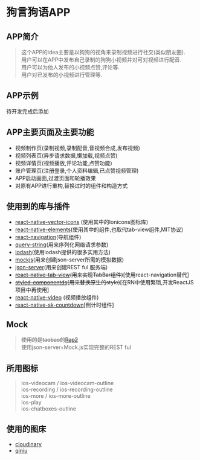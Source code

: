 # 狗言狗语APP

## APP简介
> 这个APP的idea主要是以狗狗的视角来录制视频进行社交(类似朋友圈).     
> 用户可以在APP中发布自己录制的狗狗小视频并对可对视频进行配音.   
> 用户可以为他人发布的小视频点赞,评论等.      
> 用户对已发布的小视频进行管理等.  

## APP示例
待开发完成后添加

## APP主要页面及主要功能

* 视频制作页(录制视频,录制配音,音视频合成,发布视频)
* 视频列表页(异步请求数据,懒加载,视频点赞)
* 视频详情页(视频播放,评论功能,点赞功能)
* 账户管理页(注册登录,个人资料编辑,已点赞视频管理)
* APP启动画面,过渡页面和轮播效果   
* 对原有APP进行重构,替换过时的组件和构造方式  

## 使用到的库与插件

* [react-native-vector-icons](https://github.com/oblador/react-native-vector-icons) (使用其中的Ionicons图标库)
* [react-native-elements](https://github.com/react-native-training/react-native-elements)(使用其中的组件,也取代tab-view组件,MIT协议)
* [react-navigation](https://github.com/react-navigation/react-navigation)(导航组件)
* [query-string](https://github.com/sindresorhus/query-string)(用来序列化网络请求参数)
* [lodash](https://github.com/lodash/lodash)(使用lodash提供的很多实用方法)
* [mockjs](https://github.com/nuysoft/Mock)(用来创建json-server所需的模拟数据)
* [json-server](https://github.com/typicode/json-server)(用来创建REST ful 服务端)
* ~~[react-native-tab-view](https://github.com/react-native-community/react-native-tab-view)(用来实现TabBar组件)~~[使用react-navigation替代]
* ~~[styled-componentds](https://github.com/styled-components/styled-components)(用来替换原生的style)~~[在RN中使用繁琐,开发ReactJS项目中再使用]
* [react-native-video](https://github.com/react-native-community/react-native-video) (视频播放组件)
* [react-native-sk-countdown](https://github.com/shigebeyond/react-native-sk-countdown)[倒计时组件]
## Mock
> ~~使用的是taobao的[Rap2](http://rap2.taobao.org)~~    
> 使用json-server+Mock.js实现完整的REST ful


## 所用图标
> ios-videocam  / ios-videocam-outline   
> ios-recording / ios-recording-outline   
> ios-more / ios-more-outline    
> ios-play   
> ios-chatboxes-outline       

## 使用的图床
* [cloudinary](https://res.cloudinary.com/dogsayimage/image/upload/sample.jpg)
* [qiniu]()





